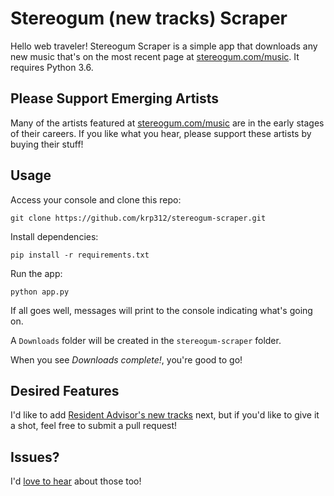 # Stereogum (new tracks) Scraper

Hello web traveler! Stereogum Scraper is a simple app that downloads any new music that's on the most recent page at [stereogum.com/music](https://www.stereogum.com/music/). It requires Python 3.6.

## Please Support Emerging Artists

Many of the artists featured at [stereogum.com/music](https://www.stereogum.com/music/) are in the early stages of their careers. If you like what you hear, please support these artists by buying their stuff!

## Usage

Access your console and clone this repo:

`git clone https://github.com/krp312/stereogum-scraper.git`

Install dependencies:

`pip install -r requirements.txt`

Run the app:

`python app.py`

If all goes well, messages will print to the console indicating what's going on.

A `Downloads` folder will be created in the `stereogum-scraper` folder.

When you see _Downloads complete!_, you're good to go!

## Desired Features

I'd like to add [Resident Advisor's new tracks](https://www.residentadvisor.net/tracks) next, but if you'd like to give it a shot, feel free to submit a pull request!

## Issues?

I'd [love to hear](https://github.com/krp312/stereogum-scraper/issues) about those too!